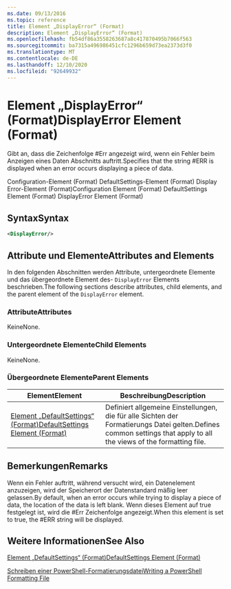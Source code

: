```yaml
---
ms.date: 09/13/2016
ms.topic: reference
title: Element „DisplayError“ (Format)
description: Element „DisplayError“ (Format)
ms.openlocfilehash: fb54df86a3558263687a8c417870495b7066f563
ms.sourcegitcommit: ba7315a496986451cfc1296b659d73ea2373d3f0
ms.translationtype: MT
ms.contentlocale: de-DE
ms.lasthandoff: 12/10/2020
ms.locfileid: "92649932"
---
```

# <a name="displayerror-element-format"></a><span data-ttu-id="a63f0-103">Element „DisplayError“ (Format)</span><span class="sxs-lookup"><span data-stu-id="a63f0-103">DisplayError Element (Format)</span></span>

<span data-ttu-id="a63f0-104">Gibt an, dass die Zeichenfolge #Err angezeigt wird, wenn ein Fehler beim Anzeigen eines Daten Abschnitts auftritt.</span><span class="sxs-lookup"><span data-stu-id="a63f0-104">Specifies that the string #ERR is displayed when an error occurs displaying a piece of data.</span></span>

<span data-ttu-id="a63f0-105">Configuration-Element (Format) DefaultSettings-Element (Format) Display Error-Element (Format)</span><span class="sxs-lookup"><span data-stu-id="a63f0-105">Configuration Element (Format) DefaultSettings Element (Format) DisplayError Element (Format)</span></span>

## <a name="syntax"></a><span data-ttu-id="a63f0-106">Syntax</span><span class="sxs-lookup"><span data-stu-id="a63f0-106">Syntax</span></span>

```xml
<DisplayError/>
```

## <a name="attributes-and-elements"></a><span data-ttu-id="a63f0-107">Attribute und Elemente</span><span class="sxs-lookup"><span data-stu-id="a63f0-107">Attributes and Elements</span></span>

<span data-ttu-id="a63f0-108">In den folgenden Abschnitten werden Attribute, untergeordnete Elemente und das übergeordnete Element des- `DisplayError` Elements beschrieben.</span><span class="sxs-lookup"><span data-stu-id="a63f0-108">The following sections describe attributes, child elements, and the parent element of the `DisplayError` element.</span></span>

### <a name="attributes"></a><span data-ttu-id="a63f0-109">Attribute</span><span class="sxs-lookup"><span data-stu-id="a63f0-109">Attributes</span></span>

<span data-ttu-id="a63f0-110">Keine</span><span class="sxs-lookup"><span data-stu-id="a63f0-110">None.</span></span>

### <a name="child-elements"></a><span data-ttu-id="a63f0-111">Untergeordnete Elemente</span><span class="sxs-lookup"><span data-stu-id="a63f0-111">Child Elements</span></span>

<span data-ttu-id="a63f0-112">Keine</span><span class="sxs-lookup"><span data-stu-id="a63f0-112">None.</span></span>

### <a name="parent-elements"></a><span data-ttu-id="a63f0-113">Übergeordnete Elemente</span><span class="sxs-lookup"><span data-stu-id="a63f0-113">Parent Elements</span></span>

|<span data-ttu-id="a63f0-114">Element</span><span class="sxs-lookup"><span data-stu-id="a63f0-114">Element</span></span>|<span data-ttu-id="a63f0-115">Beschreibung</span><span class="sxs-lookup"><span data-stu-id="a63f0-115">Description</span></span>|
|-------------|-----------------|
|[<span data-ttu-id="a63f0-116">Element „DefaultSettings“ (Format)</span><span class="sxs-lookup"><span data-stu-id="a63f0-116">DefaultSettings Element (Format)</span></span>](./defaultsettings-element-format.md)|<span data-ttu-id="a63f0-117">Definiert allgemeine Einstellungen, die für alle Sichten der Formatierungs Datei gelten.</span><span class="sxs-lookup"><span data-stu-id="a63f0-117">Defines common settings that apply to all the views of the formatting file.</span></span>|

## <a name="remarks"></a><span data-ttu-id="a63f0-118">Bemerkungen</span><span class="sxs-lookup"><span data-stu-id="a63f0-118">Remarks</span></span>

<span data-ttu-id="a63f0-119">Wenn ein Fehler auftritt, während versucht wird, ein Datenelement anzuzeigen, wird der Speicherort der Datenstandard mäßig leer gelassen.</span><span class="sxs-lookup"><span data-stu-id="a63f0-119">By default, when an error occurs while trying to display a piece of data, the location of the data is left blank.</span></span> <span data-ttu-id="a63f0-120">Wenn dieses Element auf true festgelegt ist, wird die #Err Zeichenfolge angezeigt.</span><span class="sxs-lookup"><span data-stu-id="a63f0-120">When this element is set to true, the #ERR string will be displayed.</span></span>

## <a name="see-also"></a><span data-ttu-id="a63f0-121">Weitere Informationen</span><span class="sxs-lookup"><span data-stu-id="a63f0-121">See Also</span></span>

[<span data-ttu-id="a63f0-122">Element „DefaultSettings“ (Format)</span><span class="sxs-lookup"><span data-stu-id="a63f0-122">DefaultSettings Element (Format)</span></span>](./defaultsettings-element-format.md)

[<span data-ttu-id="a63f0-123">Schreiben einer PowerShell-Formatierungsdatei</span><span class="sxs-lookup"><span data-stu-id="a63f0-123">Writing a PowerShell Formatting File</span></span>](./writing-a-powershell-formatting-file.md)
